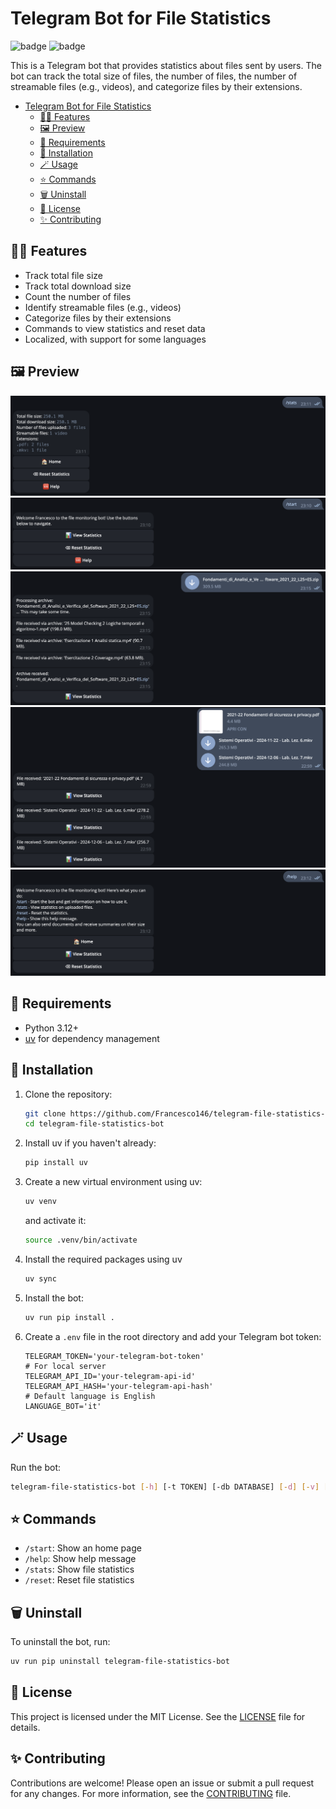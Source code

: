# Telegram Bot for File Statistics
![badge](https://img.shields.io/endpoint?url=https://gist.githubusercontent.com/Francesco146/8ae3c1b877db1f59168ae0da0ad34d6b/raw/TFSB-pylint.json)
![badge](https://img.shields.io/endpoint?url=https://gist.githubusercontent.com/Francesco146/dcac56daf752bcf2f36ba98144fa3595/raw/TFSB-pytest.json)

This is a Telegram bot that provides statistics about files sent by users. The bot can track the total size of files, the number of files, the number of streamable files (e.g., videos), and categorize files by their extensions.

- [Telegram Bot for File Statistics](#telegram-bot-for-file-statistics)
  - [💪🏻 Features](#-features)
  - [🖼️ Preview](#️-preview)
  - [🚀 Requirements](#-requirements)
  - [🧩 Installation](#-installation)
  - [🪄 Usage](#-usage)
  - [⭐ Commands](#-commands)
  - [🗑️ Uninstall](#️-uninstall)
  - [📜 License](#-license)
  - [✨ Contributing](#-contributing)


## 💪🏻 Features

- Track total file size
- Track total download size
- Count the number of files
- Identify streamable files (e.g., videos)
- Categorize files by their extensions
- Commands to view statistics and reset data
- Localized, with support for some languages 

## 🖼️ Preview

<img src="imgs/stats.png" alt="stats"/>
<img src="imgs/start.png" alt="start"/>
<img src="imgs/zip_received.png" alt="zip_received"/>
<img src="imgs/file_received.png" alt="file_received"/>
<img src="imgs/help.png" alt="help"/>

## 🚀 Requirements

- Python 3.12+
- [uv](https://github.com/astral-sh/uv) for dependency management

## 🧩 Installation

1. Clone the repository:
    ```sh
    git clone https://github.com/Francesco146/telegram-file-statistics-bot.git
    cd telegram-file-statistics-bot
    ```

2. Install uv if you haven't already:
    ```sh
    pip install uv
    ```

3. Create a new virtual environment using uv:
    ```sh
    uv venv
    ```
    and activate it:
    ```sh
    source .venv/bin/activate
    ```

4. Install the required packages using uv
    ```sh
    uv sync
    ```

5. Install the bot:
    ```sh
    uv run pip install .
    ```

6. Create a `.env` file in the root directory and add your Telegram bot token:
    ```env
    TELEGRAM_TOKEN='your-telegram-bot-token'
    # For local server
    TELEGRAM_API_ID='your-telegram-api-id'
    TELEGRAM_API_HASH='your-telegram-api-hash'
    # Default language is English
    LANGUAGE_BOT='it'
    ```

## 🪄 Usage

Run the bot:
```sh
telegram-file-statistics-bot [-h] [-t TOKEN] [-db DATABASE] [-d] [-v] [-l]
```

## ⭐ Commands

- `/start`: Show an home page
- `/help`: Show help message
- `/stats`: Show file statistics
- `/reset`: Reset file statistics

## 🗑️ Uninstall

To uninstall the bot, run:
```sh
uv run pip uninstall telegram-file-statistics-bot
```

## 📜 License

This project is licensed under the MIT License. See the [LICENSE](LICENSE) file for details.

## ✨ Contributing

Contributions are welcome! Please open an issue or submit a pull request for any changes. For more information, see the [CONTRIBUTING](CONTRIBUTING.md) file.
